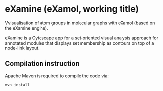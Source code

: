 eXamine (eXamol, working title)
=======

Vvisualisation of atom groups in molecular graphs with eXamol (based on the eXamine engine).

eXamine is a Cytoscape app for a set-oriented visual analysis approach for annotated modules that displays set membership as contours on top of a node-link layout.

Compilation instruction
-----------------------

Apache Maven is required to compile the code via:

    mvn install

